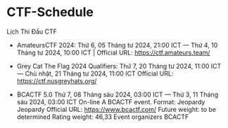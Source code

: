 # CTF-Schedule
Lịch Thi Đấu CTF

- AmateursCTF 2024:
  Thứ 6, 05 Tháng tư 2024, 21:00 ICT — Thứ 4, 10 Tháng tư 2024, 10:00 ICT |
  Official URL: https://ctf.amateurs.team/

- Grey Cat The Flag 2024 Qualifiers:
  Thứ 7, 20 Tháng tư 2024, 11:00 ICT — Chủ nhật, 21 Tháng tư 2024, 11:00 ICT
  Official URL: https://ctf.nusgreyhats.org/

- BCACTF 5.0
  Thứ 7, 08 Tháng sáu 2024, 03:00 ICT — Thứ 3, 11 Tháng sáu 2024, 03:00 ICT 
  On-line
  A BCACTF event.
  Format: Jeopardy Jeopardy
  Official URL: https://www.bcactf.com/
  Future weight: to be determined 
  Rating weight: 46,33 
  Event organizers 
  BCACTF
